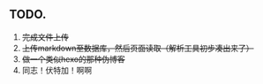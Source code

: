 ## TODO.
1. <s>完成文件上传</s>
2. <s>上传markdown至数据库，然后页面读取（解析工具初步凑出来了）</s>
3. <s>做一个类似hexo的那种伪博客</s>
4. 同志！伏特加！啊啊